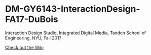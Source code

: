 # DM-GY6143-InteractionDesign-FA17-DuBois
Interaction Design Studio, Integrated Digital Media, Tandon School of Engineering, NYU, Fall 2017

[Check out the Wiki](../../wiki)
